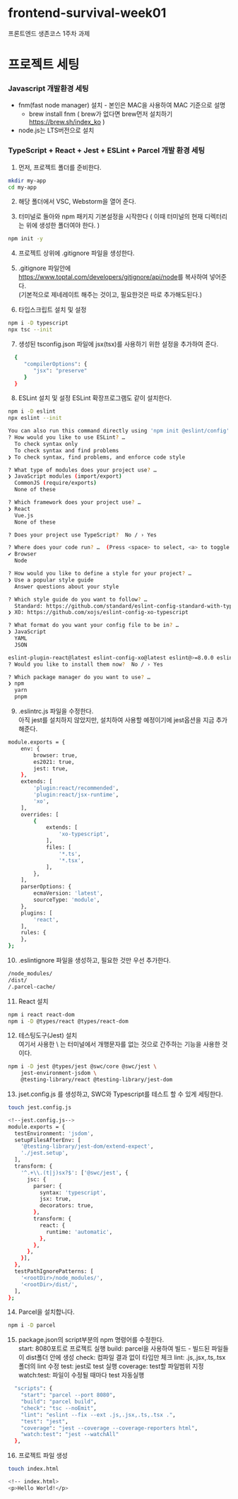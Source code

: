 # frontend-survival-week01

프론트엔드 생존코스 1주차 과제

# 프로젝트 세팅

### Javascript 개발환경 세팅
* fnm(fast node manager) 설치 - 본인은 MAC을 사용하여 MAC 기준으로 설명
  * brew install fnm ( brew가 없다면 brew먼저 설치하기 <https://brew.sh/index_ko> )
* node.js는 LTS버전으로 설치

### TypeScript + React + Jest + ESLint + Parcel 개발 환경 세팅
1. 먼저, 프로젝트 폴더를 준비한다.
```bash
mkdir my-app
cd my-app
```

2. 해당 폴더에서 VSC, Webstorm을 열어 준다.

3. 터미널로 돌아와 npm 패키지 기본설정을 시작한다 ( 이때 터미널의 현재 디렉터리는 위에 생성한 폴더여야 한다. )
```bash
npm init -y
```
4. 프로젝트 상위에 .gitignore 파일을 생성한다.

5. .gitignore 파일안에 <https://www.toptal.com/developers/gitignore/api/node>를 복사하여 넣어준다.   
(기본적으로 제네레이트 해주는 것이고, 필요한것은 따로 추가해도된다.)

6. 타입스크립트 설치 및 설정
```bash
npm i -D typescript
npx tsc --init
```

7. 생성된 tsconfig.json 파일에 jsx(tsx)를 사용하기 위한 설정을 추가하여 준다.
```bash
  {
     "compilerOptions": {
        "jsx": "preserve"
     }
  }
```

8. ESLint 설치 및 설정
ESLint 확장프로그램도 같이 설치한다.
```bash
npm i -D eslint
npx eslint --init

You can also run this command directly using 'npm init @eslint/config'.
? How would you like to use ESLint? … 
  To check syntax only
  To check syntax and find problems
❯ To check syntax, find problems, and enforce code style

? What type of modules does your project use? … 
❯ JavaScript modules (import/export)
  CommonJS (require/exports)
  None of these

? Which framework does your project use? … 
❯ React
  Vue.js
  None of these

? Does your project use TypeScript?  No / › Yes

? Where does your code run? …  (Press <space> to select, <a> to toggle all, <i> to invert selection)
✔ Browser
  Node

? How would you like to define a style for your project? … 
❯ Use a popular style guide
  Answer questions about your style

? Which style guide do you want to follow? … 
  Standard: https://github.com/standard/eslint-config-standard-with-typescript
❯ XO: https://github.com/xojs/eslint-config-xo-typescript

? What format do you want your config file to be in? … 
❯ JavaScript
  YAML
  JSON

eslint-plugin-react@latest eslint-config-xo@latest eslint@>=8.0.0 eslint-config-xo-typescript@latest @typescript-eslint/eslint-plugin@>=5.57.0 @typescript-eslint/parser@>=5.57.0 typescript@>=4.4
? Would you like to install them now?  No / › Yes  

? Which package manager do you want to use? … 
❯ npm
  yarn
  pnpm

```



9. .eslintrc.js 파일을 수정한다.   
아직 jest를 설치하지 않았지만, 설치하여 사용할 예정이기에 jest옵션을 지금 추가해준다.
```bash
module.exports = {
	env: {
		browser: true,
		es2021: true,
		jest: true,
	},
	extends: [
		'plugin:react/recommended',
		'plugin:react/jsx-runtime',
		'xo',
	],
	overrides: [
		{
			extends: [
				'xo-typescript',
			],
			files: [
				'*.ts',
				'*.tsx',
			],
		},
	],
	parserOptions: {
		ecmaVersion: 'latest',
		sourceType: 'module',
	},
	plugins: [
		'react',
	],
	rules: {
	},
};
```

10. .eslintignore 파일을 생성하고, 필요한 것만 우선 추가한다.
```bash
/node_modules/
/dist/
/.parcel-cache/
```

11. React 설치
```bash
npm i react react-dom
npm i -D @types/react @types/react-dom
```

12. 테스팅도구(Jest) 설치   
여기서 사용한 \ 는 터미널에서 개행문자를 없는 것으로 간주하는 기능을 사용한 것이다.
```bash
npm i -D jest @types/jest @swc/core @swc/jest \
    jest-environment-jsdom \
    @testing-library/react @testing-library/jest-dom
```

13. jset.config.js 를 생성하고, SWC와 Typescript를 테스트 할 수 있게 세팅한다.
```bash
touch jest.config.js

<!--jest.config.js-->
module.exports = {
  testEnvironment: 'jsdom',
  setupFilesAfterEnv: [
    '@testing-library/jest-dom/extend-expect',
    './jest.setup',
  ],
  transform: {
    '^.+\\.(t|j)sx?$': ['@swc/jest', {
      jsc: {
        parser: {
          syntax: 'typescript',
          jsx: true,
          decorators: true,
        },
        transform: {
          react: {
            runtime: 'automatic',
          },
        },
      },
    }],
  },
  testPathIgnorePatterns: [
    '<rootDir>/node_modules/',
    '<rootDir>/dist/',
  ],
};
```

14. Parcel을 설치합니다.
```bash
npm i -D parcel
```

15. package.json의 script부분의 npm 명령어를 수정한다.   
start: 8080포트로 프로젝트 실행
build: parcel을 사용하여 빌드 - 빌드된 파일들이 dist폴더 안에 생성
check: 컴파일 결과 없이 타입만 체크
lint: .js,.jsx,.ts,.tsx 폴더의 lint 수정
test: jest로 test 실행
coverage: test할 파일범위 지정
watch:test: 파일이 수정될 때마다 test 자동실행

```bash
  "scripts": {
    "start": "parcel --port 8080",
    "build": "parcel build",
    "check": "tsc --noEmit",
    "lint": "eslint --fix --ext .js,.jsx,.ts,.tsx .",
    "test": "jest",
    "coverage": "jest --coverage --coverage-reporters html",
    "watch:test": "jest --watchAll"
  },
```

16. 프로젝트 파일 생성
```bash
touch index.html

<!-- index.html>
<p>Hello World!</p>
```
